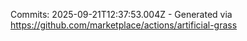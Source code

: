 Commits: 2025-09-21T12:37:53.004Z - Generated via https://github.com/marketplace/actions/artificial-grass
<br>
